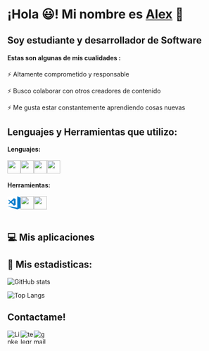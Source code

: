 # ¡Hola 😃! Mi nombre es [Alex][linkedin] 👋


## Soy estudiante y desarrollador de Software

#### Estas son algunas de mis cualidades :
 ⚡ Altamente comprometido y responsable
 
 ⚡ Busco colaborar con otros creadores de contenido
 
 ⚡ Me gusta estar constantemente aprendiendo cosas nuevas
<br />

## Lenguajes y Herramientas que utilizo:

__Lenguajes:__ 
<br />
<br />
<img align="left" src="https://img.icons8.com/fluent/96/000000/php.png" width="30" height="30" />
<img align="left" src="https://raw.githubusercontent.com/jmnote/z-icons/master/svg/java.svg" width="30" height="30" />
<img align="left" src="https://www.vectorlogo.zone/logos/mysql/mysql-official.svg" width="30" height="30"/>
<img align="left" src="https://img.icons8.com/color/64/000000/oracle-logo.png" width="30" height="30"/>
<br />
<br />

__Herramientas:__ 
<br />
<br />
<img align="left" src="https://raw.githubusercontent.com/github/explore/80688e429a7d4ef2fca1e82350fe8e3517d3494d/topics/visual-studio-code/visual-studio-code.png" width="30" height="30"/>
<img align="bottom" src="https://raw.githubusercontent.com/jmnote/z-icons/master/svg/git.svg" width="30" height="30" />
<img align="left" src="https://img.icons8.com/color/96/000000/github--v1.png" width="30" height="30" />
<br />
<br />





## 💻 Mis aplicaciones

<!--[<img align="left" alt="Formulae Calculo" width="30px" src="https://play-lh.googleusercontent.com/5kLMnce84PkTt4hQEnvN5iWW8FJUqlm07R7Y-V5dYch9KPloLLUghyDw9_a611A6DA=s180-rw" />][Formulae]
**Formulae Calculo** *(Gratis)*
<br />
<br />
[<img align="left" alt="Fisica" width="30px" src="https://play-lh.googleusercontent.com/PRdpXg1uGaRQiP5SSJaEL8EvYtgdEC3sDBN1lclrHXINKRJezcXJ9Onr09l2yxxOX4k=s180-rw" />][Fisica]
**Calculadora de Fisica** *(Gratis)*
<br />
<br />
[<img align="left" alt="Formulae Calculo Pro" width="30px" src="https://play-lh.googleusercontent.com/5kLMnce84PkTt4hQEnvN5iWW8FJUqlm07R7Y-V5dYch9KPloLLUghyDw9_a611A6DA=s180-rw" />][FormulaePro]
**Formulae Calculo Pro** *(De Pago)*
<br />
<br />
----->
## 🔎 Mis estadisticas:

    
![GitHub stats](https://github-readme-stats.vercel.app/api?username=AlexOrdaya&show_icons=true&theme=dracula)

![Top Langs](https://github-readme-stats.vercel.app/api/top-langs/?username=AlexOrdaya&show_icons=true&theme=dracula)


## Contactame!

[<img align="left" alt="LinkedIn" width="30" height="30" src="https://img.icons8.com/fluent/48/000000/linkedin-circled.png" />][linkedin]
<a href="https://t.me/AlexOrdaya"><img align="left" alt="telegram" width="30" height="30" src="https://img.icons8.com/color/96/000000/telegram-app--v1.png"/></a>
<a href="mailto:ordayafloresalex@gmail.com?Subject=Consulta"><img align="left" alt="gmail" width="30" height="30" src="https://img.icons8.com/office/80/000000/send-mass-email.png"/></a>
<br />


[Adobe]: https://www.adobe.com/mx/creativecloud.html?sdid=KQPRD&mv=search&ef_id=Cj0KCQjwmIuDBhDXARIsAFITC_4eIsfU0B1LEkZGVLr6Ql-FPQtYPLw5mGJbZSvEDzlvGf3CGKFJGTUaAk6dEALw_wcB:G:s&s_kwcid=AL!3085!3!442675031911!e!!g!!adobe!188200542!10039634022&gclid=Cj0KCQjwmIuDBhDXARIsAFITC_4eIsfU0B1LEkZGVLr6Ql-FPQtYPLw5mGJbZSvEDzlvGf3CGKFJGTUaAk6dEALw_wcB
[linkedin]: https://www.linkedin.com/in/alexordayaflores/
[telegram]: https://www.linkedin.com/in/alexordayaflores/
[web]:  https://www.google.com/

[Formulae]: https://play.google.com/store/apps/details?id=capdesis.formulae
[FormulaePro]: https://play.google.com/store/apps/details?id=com.formulae.pro.formulae_calculo_pro
[Fisica]: https://play.google.com/store/apps/details?id=app.ejemplocalc.CalculadoraFisica

